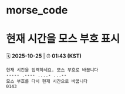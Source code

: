 # morse_code
# 현재 시간을 모스 부호 표시
<!-- MORSE_TIME_START -->
🗓️ **2025-10-25** | ⏰ **01:43 (KST)**

```
현재 시간을 입력하세요. 모스 부호로 바꿉니다
----- .---- ....- ...--
모스 부호를 다시 현재 시간으로 바꿉니다
0143
```
<!-- MORSE_TIME_END -->
